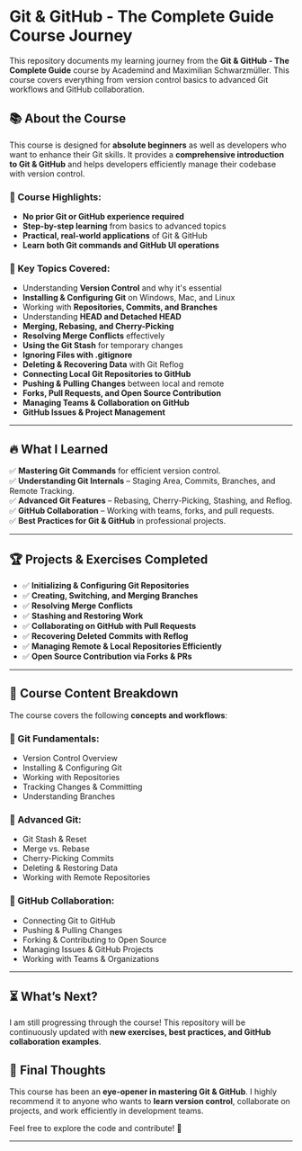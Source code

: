 # Git & GitHub - The Complete Guide Course Journey 

This repository documents my learning journey from the **Git & GitHub - The Complete Guide** course by Academind and Maximilian Schwarzmüller. This course covers everything from version control basics to advanced Git workflows and GitHub collaboration.

## 📚 About the Course  
This course is designed for **absolute beginners** as well as developers who want to enhance their Git skills. It provides a **comprehensive introduction to Git & GitHub** and helps developers efficiently manage their codebase with version control.

### 🔹 Course Highlights:
- **No prior Git or GitHub experience required**
- **Step-by-step learning** from basics to advanced topics
- **Practical, real-world applications** of Git & GitHub
- **Learn both Git commands and GitHub UI operations**

### 🚀 Key Topics Covered:
- Understanding **Version Control** and why it's essential
- **Installing & Configuring Git** on Windows, Mac, and Linux
- Working with **Repositories, Commits, and Branches**
- Understanding **HEAD and Detached HEAD**
- **Merging, Rebasing, and Cherry-Picking**
- **Resolving Merge Conflicts** effectively
- **Using the Git Stash** for temporary changes
- **Ignoring Files with .gitignore**
- **Deleting & Recovering Data** with Git Reflog
- **Connecting Local Git Repositories to GitHub**
- **Pushing & Pulling Changes** between local and remote
- **Forks, Pull Requests, and Open Source Contribution**
- **Managing Teams & Collaboration on GitHub**
- **GitHub Issues & Project Management**

---

## 🔥 What I Learned
✅ **Mastering Git Commands** for efficient version control.  
✅ **Understanding Git Internals** – Staging Area, Commits, Branches, and Remote Tracking.  
✅ **Advanced Git Features** – Rebasing, Cherry-Picking, Stashing, and Reflog.  
✅ **GitHub Collaboration** – Working with teams, forks, and pull requests.  
✅ **Best Practices for Git & GitHub** in professional projects.  

---

## 🏆 Projects & Exercises Completed
- ✅ **Initializing & Configuring Git Repositories**
- ✅ **Creating, Switching, and Merging Branches**
- ✅ **Resolving Merge Conflicts**
- ✅ **Stashing and Restoring Work**
- ✅ **Collaborating on GitHub with Pull Requests**
- ✅ **Recovering Deleted Commits with Reflog**
- ✅ **Managing Remote & Local Repositories Efficiently**
- ✅ **Open Source Contribution via Forks & PRs**

---

## 📌 Course Content Breakdown
The course covers the following **concepts and workflows**:

### 🔹 Git Fundamentals:
- Version Control Overview
- Installing & Configuring Git
- Working with Repositories
- Tracking Changes & Committing
- Understanding Branches

### 🔹 Advanced Git:
- Git Stash & Reset
- Merge vs. Rebase
- Cherry-Picking Commits
- Deleting & Restoring Data
- Working with Remote Repositories

### 🔹 GitHub Collaboration:
- Connecting Git to GitHub
- Pushing & Pulling Changes
- Forking & Contributing to Open Source
- Managing Issues & GitHub Projects
- Working with Teams & Organizations

---

## ⏳ What’s Next?
I am still progressing through the course! This repository will be continuously updated with **new exercises, best practices, and GitHub collaboration examples**. 

## 🎯 Final Thoughts  
This course has been an **eye-opener in mastering Git & GitHub**. I highly recommend it to anyone who wants to **learn version control**, collaborate on projects, and work efficiently in development teams. 

Feel free to explore the code and contribute! 🚀

---
